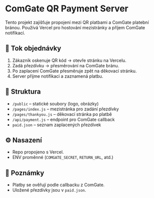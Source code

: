 # ComGate QR Payment Server

Tento projekt zajišťuje propojení mezi QR platbami a ComGate platební bránou. Používá Vercel pro hostování mezistránky a příjem ComGate notifikací.

## 🔗 Tok objednávky
1. Zákazník oskenuje QR kód → otevře stránku na Vercelu.
2. Zadá přezdívku → přesměrování na ComGate bránu.
3. Po zaplacení ComGate přesměruje zpět na děkovací stránku.
4. Server přijme notifikaci a zaznamená platbu.

## 📁 Struktura
- `/public` – statické soubory (logo, obrázky)
- `/pages/index.js` – mezistránka pro zadání přezdívky
- `/pages/thankyou.js` – děkovací stránka po platbě
- `/api/payment.js` – endpoint pro ComGate callback
- `paid.json` – seznam zaplacených přezdívek

## ⚙️ Nasazení
- Repo propojeno s Vercel.
- ENV proměnné (`COMGATE_SECRET`, `RETURN_URL`, atd.)

## 📌 Poznámky
- Platby se ověřují podle callbacku z ComGate.
- Uložené přezdívky jsou v `paid.json`.


